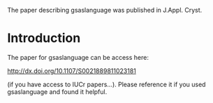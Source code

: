The paper describing gsaslanguage was published in J.Appl. Cryst.

# Introduction #

The paper for gsaslanguage can be access here:

http://dx.doi.org/10.1107/S0021889811023181

(if you have access to IUCr papers...). Please reference it if you used gsaslanguage and found it helpful.